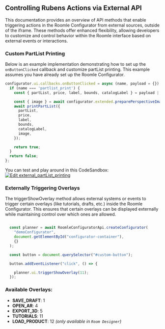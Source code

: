 ## Controlling Rubens Actions via External API

This documentation provides an overview of API methods that enable triggering actions in the Roomle Configurator from external sources, outside of the iframe. These methods offer enhanced flexibility, allowing developers to customize and control behavior within the Roomle interface based on external events or interactions.

### Custom PartList Printing

Below is an example implementation demonstrating how to set up the `onButtonClicked` callback and customize partList printing. This example assumes you have already set up the Roomle Configurator.

```javascript
configurator.ui.callbacks.onButtonClicked = async (name, payload = {}) => {
  if (name === 'partlist_print') {
    const { partList, price, label, bounds, catalogLabel } = payload || {};

    const { image } = await configurator.extended.preparePerspectiveImage();
    await printPartList({
      partList,
      price,
      label,
      bounds,
      catalogLabel,
      image,
    });

    return true;
  }
  return false;
};
```

You can test and play around in this CodeSandbox:
[![Edit external_partList_printing](https://codesandbox.io/static/img/play-codesandbox.svg)](https://codesandbox.io/p/sandbox/external-partlist-printing-forked-j9w3dq)

### Externally Triggering Overlays

The triggerShowOverlay method allows external systems or events to trigger certain overlays (like tutorials, drafts, etc.) inside the Roomle Configurator. This ensures that certain overlays can be displayed externally while maintaining control over which ones are allowed.

```javascript

  const planner = await RoomleConfiguratorApi.createConfigurator(
    "demoConfigurator",
    document.getElementById("configurator-container"),
    {}
  );

  const button = document.querySelector("#custom-button");

  button.addEventListener("click", () => {

    planner.ui.triggerShowOverlay(11);
  });
```

### Available Overlays:
- **SAVE_DRAFT**: 1
- **OPEN_AR**: 4
- **EXPORT_3D**: 5
- **TUTORIALS**: 11
- **LOAD_PRODUCT**: 12 _(only available in `Room Designer`)_
